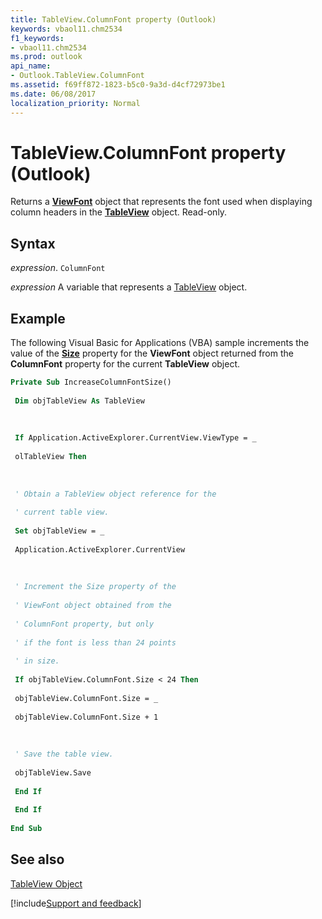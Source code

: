 ```yaml
---
title: TableView.ColumnFont property (Outlook)
keywords: vbaol11.chm2534
f1_keywords:
- vbaol11.chm2534
ms.prod: outlook
api_name:
- Outlook.TableView.ColumnFont
ms.assetid: f69ff872-1823-b5c0-9a3d-d4cf72973be1
ms.date: 06/08/2017
localization_priority: Normal
---
```



# TableView.ColumnFont property (Outlook)

Returns a  **[ViewFont](Outlook.ViewFont.md)** object that represents the font used when displaying column headers in the **[TableView](Outlook.TableView.md)** object. Read-only.


## Syntax

_expression_. `ColumnFont`

_expression_ A variable that represents a [TableView](Outlook.TableView.md) object.


## Example

The following Visual Basic for Applications (VBA) sample increments the value of the  **[Size](Outlook.ViewFont.Size.md)** property for the **ViewFont** object returned from the **ColumnFont** property for the current **TableView** object.


```vb
Private Sub IncreaseColumnFontSize() 
 
 Dim objTableView As TableView 
 
 
 
 If Application.ActiveExplorer.CurrentView.ViewType = _ 
 
 olTableView Then 
 
 
 
 ' Obtain a TableView object reference for the 
 
 ' current table view. 
 
 Set objTableView = _ 
 
 Application.ActiveExplorer.CurrentView 
 
 
 
 ' Increment the Size property of the 
 
 ' ViewFont object obtained from the 
 
 ' ColumnFont property, but only 
 
 ' if the font is less than 24 points 
 
 ' in size. 
 
 If objTableView.ColumnFont.Size < 24 Then 
 
 objTableView.ColumnFont.Size = _ 
 
 objTableView.ColumnFont.Size + 1 
 
 
 
 ' Save the table view. 
 
 objTableView.Save 
 
 End If 
 
 End If 
 
End Sub
```


## See also


[TableView Object](Outlook.TableView.md)

[!include[Support and feedback](~/includes/feedback-boilerplate.md)]